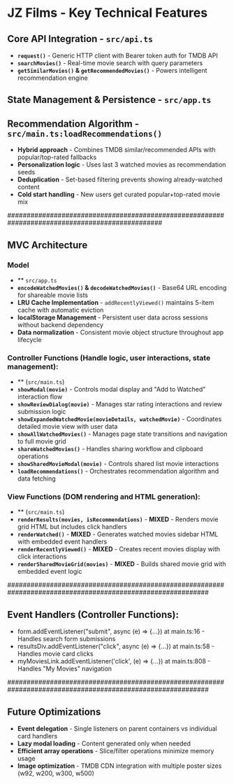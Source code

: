 # JZ Films - Key Technical Features

## Core API Integration - `src/api.ts`
- **`request()`** - Generic HTTP client with Bearer token auth for TMDB API
- **`searchMovies()`** - Real-time movie search with query parameters
- **`getSimilarMovies()` & `getRecommendedMovies()`** - Powers intelligent recommendation engine

## State Management & Persistence - `src/app.ts`

## Recommendation Algorithm - `src/main.ts:loadRecommendations()`
- **Hybrid approach** - Combines TMDB similar/recommended APIs with popular/top-rated fallbacks
- **Personalization logic** - Uses last 3 watched movies as recommendation seeds
- **Deduplication** - Set-based filtering prevents showing already-watched content
- **Cold start handling** - New users get curated popular+top-rated movie mix

################################################################################################
## MVC Architecture 

### Model
- ** `src/app.ts`
- **`encodeWatchedMovies()` & `decodeWatchedMovies()`** - Base64 URL encoding for shareable movie lists
- **LRU Cache Implementation** - `addRecentlyViewed()` maintains 5-item cache with automatic eviction
- **localStorage Management** - Persistent user data across sessions without backend dependency
- **Data normalization** - Consistent movie object structure throughout app lifecycle

### Controller Functions (Handle logic, user interactions, state management):
- ** (`src/main.ts`)
- **`showModal(movie)`** - Controls modal display and "Add to Watched" interaction flow
- **`showReviewDialog(movie)`** - Manages star rating interactions and review submission logic
- **`showExpandedWatchedMovie(movieDetails, watchedMovie)`** - Coordinates detailed movie view with user data
- **`showAllWatchedMovies()`** - Manages page state transitions and navigation to full movie grid
- **`shareWatchedMovies()`** - Handles sharing workflow and clipboard operations
- **`showSharedMovieModal(movie)`** - Controls shared list movie interactions
- **`loadRecommendations()`** - Orchestrates recommendation algorithm and data fetching

### View Functions (DOM rendering and HTML generation):
- ** (`src/main.ts`)
- **`renderResults(movies, isRecommendations)`** - **MIXED** - Renders movie grid HTML but includes click handlers
- **`renderWatched()`** - **MIXED** - Generates watched movies sidebar HTML with embedded event handlers
- **`renderRecentlyViewed()`** - **MIXED** - Creates recent movies display with click interactions
- **`renderSharedMovieGrid(movies)`** - **MIXED** - Builds shared movie grid with embedded event logic


############################################################################################################


## Event Handlers (Controller Functions):

  - form.addEventListener("submit", async (e) => {...}) at main.ts:16 - Handles search form
   submissions
  - resultsDiv.addEventListener("click", async (e) => {...}) at main.ts:58 - Handles movie
  card clicks
  - myMoviesLink.addEventListener('click', (e) => {...}) at main.ts:808 - Handles "My
  Movies" navigation

############################################################################################################

## Future Optimizations
- **Event delegation** - Single listeners on parent containers vs individual card handlers
- **Lazy modal loading** - Content generated only when needed
- **Efficient array operations** - Slice/filter operations minimize memory usage
- **Image optimization** - TMDB CDN integration with multiple poster sizes (w92, w200, w300, w500)
